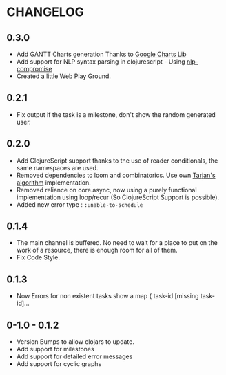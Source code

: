 CHANGELOG
==========
## 0.3.0
* Add GANTT Charts generation Thanks to [Google Charts Lib](https://developers.google.com/chart/interactive/docs/gallery/ganttchart)
* Add support for NLP syntax parsing in clojurescript -
  Using
  [nlp-compromise](https://github.com/nlp-compromise/nlp_compromise)
* Created a little Web Play Ground.

## 0.2.1
* Fix output if the task is a milestone, don't show the random
  generated user.

## 0.2.0
* Add ClojureScript support thanks to the use of reader conditionals,
  the same namespaces are used.
* Removed dependencies to loom and combinatorics. Use own [Tarjan's
  algorithm](https://en.wikipedia.org/wiki/Tarjan%27s_strongly_connected_components_algorithm) implementation.
* Removed reliance on core.async, now using a purely functional
  implementation using loop/recur (So ClojureScript Support is
  possible).
* Added new error type : `:unable-to-schedule`

## 0.1.4
* The main channel is buffered. No need to wait for a place to put
on the work of a resource, there is enough room for all of them.
* Fix Code Style.

## 0.1.3
* Now Errors for non existent tasks show a map { task-id [missing task-id]...

## 0-1.0 - 0.1.2 
* Version Bumps to allow clojars to update.
* Add support for milestones
* Add support for detailed error messages
* Add support for cyclic graphs


